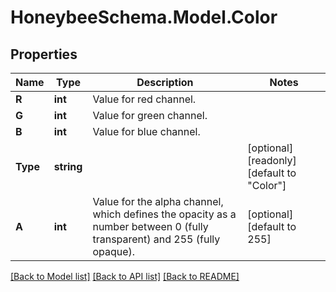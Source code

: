 
# HoneybeeSchema.Model.Color

## Properties

Name | Type | Description | Notes
------------ | ------------- | ------------- | -------------
**R** | **int** | Value for red channel. | 
**G** | **int** | Value for green channel. | 
**B** | **int** | Value for blue channel. | 
**Type** | **string** |  | [optional] [readonly] [default to "Color"]
**A** | **int** | Value for the alpha channel, which defines the opacity as a number between 0 (fully transparent) and 255 (fully opaque). | [optional] [default to 255]

[[Back to Model list]](../README.md#documentation-for-models)
[[Back to API list]](../README.md#documentation-for-api-endpoints)
[[Back to README]](../README.md)

